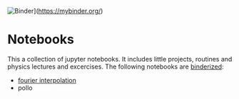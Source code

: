 ![Binder](https://mybinder.org/badge_logo.svg)](https://mybinder.org/)

# Notebooks

This a collection of jupyter notebooks. It includes little projects, routines and physics lectures and excercises.
The following notebooks are [binderized](https://mybinder.org/):
- [fourier interpolation](https://mybinder.org/v2/gh/t3n0/notebooks/blob/main/routines/Fourier%20Interpolation.ipynb/HEAD)
- pollo
